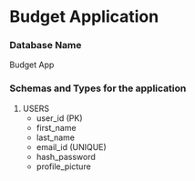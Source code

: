 # Budget Application

### Database Name

Budget App

### Schemas and Types for the application

1. USERS
   - user_id (PK)
   - first_name
   - last_name
   - email_id (UNIQUE)
   - hash_password
   - profile_picture
